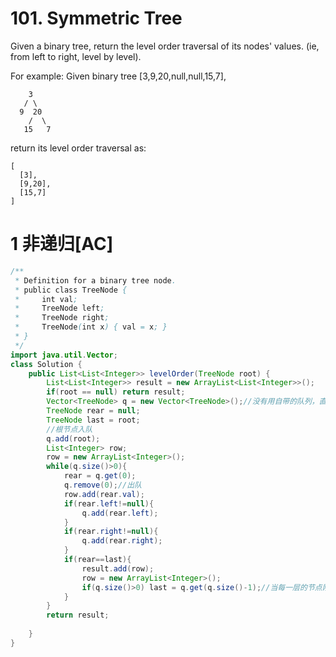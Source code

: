 # 101. Symmetric Tree
Given a binary tree, return the level order traversal of its nodes' values. (ie, from left to right, level by level).

For example:
Given binary tree [3,9,20,null,null,15,7],
```
    3
   / \
  9  20
    /  \
   15   7
```
return its level order traversal as:
```
[
  [3],
  [9,20],
  [15,7]
]
```
# 1 非递归[AC]
```java
/**
 * Definition for a binary tree node.
 * public class TreeNode {
 *     int val;
 *     TreeNode left;
 *     TreeNode right;
 *     TreeNode(int x) { val = x; }
 * }
 */
import java.util.Vector;
class Solution {
    public List<List<Integer>> levelOrder(TreeNode root) {
        List<List<Integer>> result = new ArrayList<List<Integer>>();
        if(root == null) return result;
        Vector<TreeNode> q = new Vector<TreeNode>();//没有用自带的队列，直接用动态数组
        TreeNode rear = null;
        TreeNode last = root;
        //根节点入队
        q.add(root);
        List<Integer> row;
        row = new ArrayList<Integer>();
        while(q.size()>0){
            rear = q.get(0);
            q.remove(0);//出队
            row.add(rear.val);
            if(rear.left!=null){
                q.add(rear.left);
            }
            if(rear.right!=null){
                q.add(rear.right);
            }
            if(rear==last){
                result.add(row);
                row = new ArrayList<Integer>();
                if(q.size()>0) last = q.get(q.size()-1);//当每一层的节点刚好出队到最右节点，这时当前节点就是最右节点
            }
        }
        return result;
        
    }
}
```

